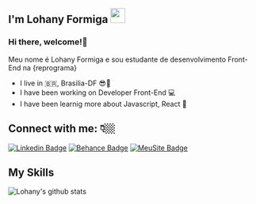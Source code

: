 
## I'm Lohany Formiga <img src="https://github.com/TheDudeThatCode/TheDudeThatCode/blob/master/Assets/Mario_Hello_Big.gif" width="30px">
### Hi there, welcome!👋
Meu nome é Lohany Formiga e sou estudante de desenvolvimento Front-End na {reprograma}
- I live in :brazil:, Brasilia-DF :sunglasses::sunrise:
- I have been working on Developer Front-End :computer:
- I have been learnig more about Javascript, React :sparkling_heart:

## Connect with me: 👇🏼
 
[![Linkedin Badge](https://img.shields.io/badge/-lohanyformiga-6633cc?style=flat-square&logo=Linkedin&logoColor=white&link=https://www.linkedin.com/in/lohanyformiga/)](https://www.linkedin.com/in/lohanyformiga/) 
[![Behance Badge](https://img.shields.io/badge/-lohany.formiga@hotmail.com-6633cc?style=flat-square&logo=Gmail&logoColor=white&link=mailto:lohany.formiga@hotmail.com)](mailto:lohany.formiga@hotmail.com)
[![MeuSite Badge](https://img.shields.io/badge/-MeuSite-6633cc?style=flat-square&logo=Site&logoColor=white&link=https://app.netlify.com/sites/desenvolvedora-lohanyformiga/overview)](https://app.netlify.com/sites/desenvolvedora-lohanyformiga/overview) 


## My Skills



![Lohany's github stats](https://github-readme-stats.vercel.app/api?username=lohanyformiga&show_icons=true&count_private=true&theme=radical)



<!--
**lohanyformiga** is a ✨ _special_ ✨ repository because its `README.md` (this file) appears on your GitHub profile.

Here are some ideas to get you started:

- 🔭 I’m currently working on ...
- 🌱 I’m currently learning ...
- 👯 I’m looking to collaborate on ...
- 🤔 I’m looking for help with ...
- 💬 Ask me about ...
- 📫 How to reach me: ...
- 😄 Pronouns: ...
- ⚡ Fun fact: ...
-->
